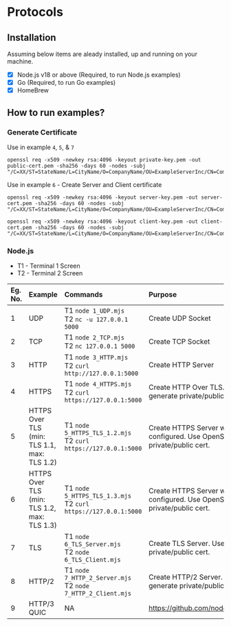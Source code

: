 # Protocols

## Installation

Assuming below items are aleady installed, up and running on your machine.

- [x] Node.js v18 or above (Required, to run Node.js examples)
- [x] Go (Required, to run Go examples)
- [x] HomeBrew

## How to run examples?

### Generate Certificate

Use in example `4`, `5`, & `7`
```console
openssl req -x509 -newkey rsa:4096 -keyout private-key.pem -out public-cert.pem -sha256 -days 60 -nodes -subj "/C=XX/ST=StateName/L=CityName/O=CompanyName/OU=ExampleServerInc/CN=CommonNameOrHostname"
```

Use in example `6` - Create Server and Client certificate
```console
openssl req -x509 -newkey rsa:4096 -keyout server-key.pem -out server-cert.pem -sha256 -days 60 -nodes -subj "/C=XX/ST=StateName/L=CityName/O=CompanyName/OU=ExampleServerInc/CN=CommonNameOrHostname"
```

```console
openssl req -x509 -newkey rsa:4096 -keyout client-key.pem -out client-cert.pem -sha256 -days 60 -nodes -subj "/C=XX/ST=StateName/L=CityName/O=CompanyName/OU=ExampleServerInc/CN=CommonNameOrHostname"
```

### Node.js

* T1 - Terminal 1 Screen
* T2 - Terminal 2 Screen

| Eg. No. | Example | Commands | Purpose |
|:---|:---|:---|:---|
| 1 | UDP | T1 `node 1_UDP.mjs` <br/> T2 `nc -u 127.0.0.1 5000` | Create UDP Socket |
| 2 | TCP | T1 `node 2_TCP.mjs` <br/> T2 `nc 127.0.0.1 5000` | Create TCP Socket |
| 3 | HTTP | T1 `node 3_HTTP.mjs` <br/> T2 `curl http://127.0.0.1:5000` | Create HTTP Server |
| 4 | HTTPS | T1 `node 4_HTTPS.mjs` <br/> T2 `curl https://127.0.0.1:5000` | Create HTTP Over TLS. Use OpenSSL to generate private/public cert. |
| 5 | HTTPS Over TLS (min: TLS 1.1, max: TLS 1.2) | T1 `node 5_HTTPS_TLS_1.2.mjs` <br/> T2 `curl https://127.0.0.1:5000` | Create HTTPS Server with TLS 1.2 configured. Use OpenSSL to generate private/public cert. |
| 6 | HTTPS Over TLS (min: TLS 1.2, max: TLS 1.3) | T1 `node 5_HTTPS_TLS_1.3.mjs` <br/> T2 `curl https://127.0.0.1:5000` | Create HTTPS Server with TLS 1.3 configured. Use OpenSSL to generate private/public cert. |
| 7 | TLS | T1 `node 6_TLS_Server.mjs` <br/> T2 `node 6_TLS_Client.mjs` | Create TLS Server. Use OpenSSL to generate private/public cert. |
| 8 | HTTP/2 | T1 `node 7_HTTP_2_Server.mjs` <br/> T2 `node 7_HTTP_2_Client.mjs` | Create HTTP/2 Server. Use OpenSSL to generate private/public cert. |
| 9 | HTTP/3 QUIC | NA | https://github.com/nodejs/node/issues/38478 |
